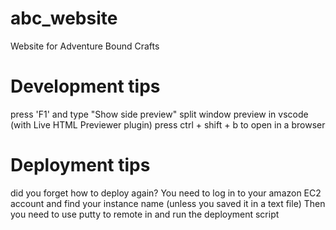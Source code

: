 # abc_website
Website for Adventure Bound Crafts

# Development tips
press 'F1' and type "Show side preview" split window preview in vscode (with Live HTML Previewer plugin)
press ctrl + shift + b to open in a browser

# Deployment tips
did you forget how to deploy again?
You need to log in to your amazon EC2 account and find your instance name (unless you saved it in a text file)
Then you need to use putty to remote in and run the deployment script